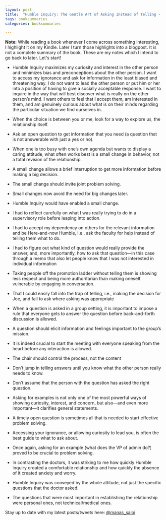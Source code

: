 ```yaml
---
layout: post
title:  "Humble Inquiry: The Gentle Art of Asking Instead of Telling - Edgar H. Schein"
tags: booksummaries
categories: booksummaries

---
```


**Note:** While reading a book whenever I come across something interesting, I highlight it on my Kindle. Later I turn those highlights into a blogpost. It is not a complete summary of the book. These are my notes which I intend to go back to later. Let's start!


+ Humble Inquiry maximizes my curiosity and interest in the other person and minimizes bias and preconceptions about the other person. I want to access my ignorance and ask for information in the least biased and threatening way. I do not want to lead the other person or put him or her into a position of having to give a socially acceptable response. I want to inquire in the way that will best discover what is really on the other person’s mind. I want others to feel that I accept them, am interested in them, and am genuinely curious about what is on their minds regarding the particular situation we find ourselves in.

+ When the choice is between you or me, look for a way to explore us, the relationship itself.

+ Ask an open question to get information that you need (a question that is not answerable with just a yes or no).

+ When one is too busy with one’s own agenda but wants to display a caring attitude, what often works best is a small change in behavior, not a total revision of the relationship.

+ A small change allows a brief interruption to get more information before making a big decision.

+ The small change should invite joint problem solving.

+ Small changes now avoid the need for big changes later.

+ Humble Inquiry would have enabled a small change.

+ I had to reflect carefully on what I was really trying to do in a supervisory role before leaping into action.

+ I had to accept my dependency on others for the relevant information and be Here-and-now Humble, i.e., ask the faculty for help instead of telling them what to do.

+ I had to figure out what kind of question would really provide the answer, and, more importantly, how to ask that question—in this case through a memo that also let people know that I was not interested in individual information

+ Taking people off the promotion ladder without telling them is showing less respect and being more authoritarian than making oneself vulnerable by engaging in conversation.

+ That I could easily fall into the trap of telling, i.e., making the decision for Joe, and fail to ask where asking was appropriate

+ When a question is asked in a group setting, it is important to impose a rule that everyone gets to answer the question before back-and-forth discussion is allowed.

+ A question should elicit information and feelings important to the group’s mission.

+ It is indeed crucial to start the meeting with everyone speaking from the heart before any interaction is allowed.

+ The chair should control the process, not the content

+ Don’t jump in telling answers until you know what the other person really needs to know.

+ Don’t assume that the person with the question has asked the right question.

+ Asking for examples is not only one of the most powerful ways of showing curiosity, interest, and concern, but also—and even more important—it clarifies general statements.

+ A timely open question is sometimes all that is needed to start effective problem solving.

+ Accessing your ignorance, or allowing curiosity to lead you, is often the best guide to what to ask about.

+ Once again, asking for an example (what does the VP of admin do?) proved to be crucial to problem solving.

+ In contrasting the doctors, it was striking to me how quickly Humble Inquiry created a comfortable relationship and how quickly the absence of it created anxiety and worry.

+ Humble Inquiry was conveyed by the whole attitude, not just the specific questions that the doctor asked.

+ The questions that were most important in establishing the relationship were personal ones, not technical/medical ones.


Stay up to date with my latest posts/tweets here: [@manas_saloi](http://twitter.com/manas_saloi)
